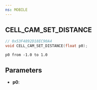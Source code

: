 ```yaml
---
ns: MOBILE
---
```

## CELL_CAM_SET_DISTANCE

```c
// 0x53F4892D18EC90A4
void CELL_CAM_SET_DISTANCE(float p0);
```

```
p0 from -1.0 to 1.0
```

## Parameters
* **p0**: 

